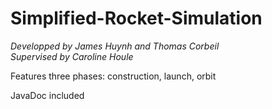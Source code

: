 # Simplified-Rocket-Simulation

<em> Developped by James Huynh and Thomas Corbeil <br>
Supervised by Caroline Houle </em>

Features three phases: construction, launch, orbit

JavaDoc included
  

